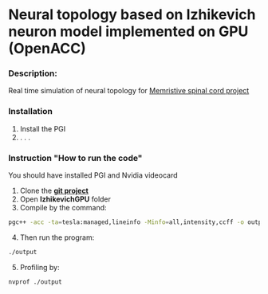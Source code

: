 # Neural topology based on Izhikevich neuron model implemented on GPU (OpenACC)

### Description:
Real time simulation of neural topology for [Memristive spinal cord project](https://github.com/research-team/memristive-spinal-cord)

### Installation
1. Install the PGI
2. . . .



### Instruction "How to run the code"
You should have installed PGI and Nvidia videocard

1. Clone the **[git project](https://github.com/research-team/memristive-spinal-cord)**
2. Open **IzhikevichGPU** folder
3. Compile by the command:
```bash
pgc++ -acc -ta=tesla:managed,lineinfo -Minfo=all,intensity,ccff -o output main.cpp
```
4. Then run the program:
```bash
./output
```
5. Profiling by:
```bash
nvprof ./output
```
